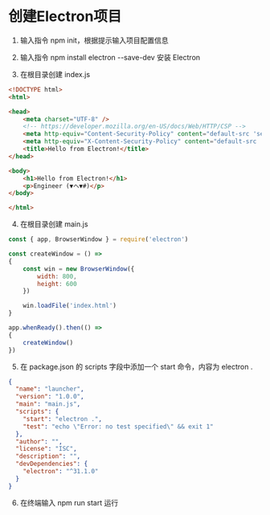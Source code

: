 创建Electron项目
===

1. 输入指令 npm init，根据提示输入项目配置信息

2. 输入指令 npm install electron --save-dev 安装 Electron

3. 在根目录创建 index.js

```html
<!DOCTYPE html>
<html>

<head>
    <meta charset="UTF-8" />
    <!-- https://developer.mozilla.org/en-US/docs/Web/HTTP/CSP -->
    <meta http-equiv="Content-Security-Policy" content="default-src 'self'; script-src 'self'" />
    <meta http-equiv="X-Content-Security-Policy" content="default-src 'self'; script-src 'self'" />
    <title>Hello from Electron!</title>
</head>

<body>
    <h1>Hello from Electron!</h1>
    <p>Engineer (▼ヘ▼#)</p>
</body>

</html>
```

4. 在根目录创建 main.js

```javascript
const { app, BrowserWindow } = require('electron')

const createWindow = () =>
{
    const win = new BrowserWindow({
        width: 800,
        height: 600
    })

    win.loadFile('index.html')
}

app.whenReady().then(() =>
{
    createWindow()
})
```

5. 在 package.json 的 scripts 字段中添加一个 start 命令，内容为 electron .

```json
{
  "name": "launcher",
  "version": "1.0.0",
  "main": "main.js",
  "scripts": {
    "start": "electron .",
    "test": "echo \"Error: no test specified\" && exit 1"
  },
  "author": "",
  "license": "ISC",
  "description": "",
  "devDependencies": {
    "electron": "^31.1.0"
  }
}
```

6. 在终端输入 npm run start 运行
